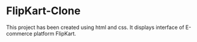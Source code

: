 # FlipKart-Clone
This project has been created using html and css. It displays interface of E-commerce platform FlipKart.
